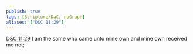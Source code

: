 ```yaml
---
publish: true
tags: [Scripture/DaC, noGraph]
aliases: ["D&C 11:29"]
---
```

[D&C 11:29](https://churchofjesuschrist.org/study/scriptures/dc-testament/dc/11?lang=eng&id=p29#p29) I am the same who came unto mine own and mine own received me not;
